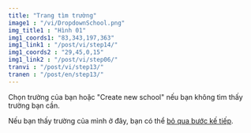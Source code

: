 ```yaml
---
title: "Trang tìm trường"
image1 : "/vi/DropdownSchool.png"
img_title1 : "Hình 01"
img1_coords1: "83,343,197,363"
img1_link1 : "/post/vi/step14/"
img1_coords2 : "29,45,0,15"
img1_link2 : "/post/vi/step06/"
tranvi : "/post/vi/step13/"
tranen : "/post/en/step13/"
---
```

Chọn trường của bạn hoặc "Create new school" nếu bạn không tìm thấy trường bạn cần.

Nếu bạn thấy trường của mình ở đây, bạn có thể <a href="https://vhminhquan.github.io/guide/step15/">bỏ qua bước kế tiếp</a>.

